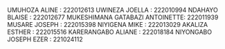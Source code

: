 UMUHOZA ALINE : 222012613
UWINEZA JOELLA : 222010994
NDAHAYO BLAISE : 222012677
MUKESHIMANA GATABAZI ANTOINETTE: 222011939
MUSARE JOSEPH : 222015398
NIYIGENA MIKE : 222013029
AKALIZA ESTHER : 222015516
KARERANGABO ALIANE : 222018184
NIYONGABO JOSEPH EZER : 221024112
